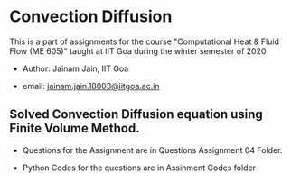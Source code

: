 # Convection Diffusion
This is a part of assignments for the course "Computational Heat & Fluid Flow (ME 605)" taught at IIT Goa during the winter semester of 2020

- Author: Jainam Jain, IIT Goa

- email: jainam.jain.18003@iitgoa.ac.in
## Solved Convection Diffusion equation using Finite Volume Method.


- Questions for the Assignment are in Questions Assignment 04 Folder.

- Python Codes for the questions are in Assinment Codes folder





